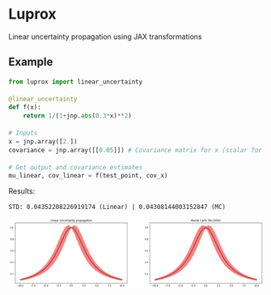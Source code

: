 # Luprox

Linear uncertainty propagation using JAX transformations 

## Example

```python
from luprox import linear_uncertainty

@linear_uncertainty
def f(x):
    return 1/(1+jnp.abs(0.3*x)**2)

# Inputs
x = jnp.array([2.])
covariance = jnp.array([[0.05]]) # Covariance matrix for x (scalar for 1D random variables)

# Get output and covariance estimates
mu_linear, cov_linear = f(test_point, cov_x)
```

Results:
```
STD: 0.04352208226919174 (Linear) | 0.04308144003152847 (MC)
```

![Example on a function](docs/example.jpg)